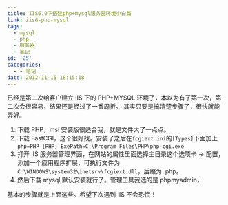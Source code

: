 ```yaml
---
title: IIS6.0下搭建php+mysql服务器环境小白篇
link: iis6-php-mysql
tags:
  - mysql
  - php
  - 服务器
  - 笔记
id: '25'
categories:
  - - 笔记
date: 2012-11-15 18:15:18
---
```


已经是第二次给客户建立 IIS 下的 PHP+MYSQL 环境了，本以为有了第一次，第二次会很容易，结果还是经过了一番周折。
其实只要是搞清楚步骤了，很快就能弄好。

1. 下载 PHP，msi 安装版很适合我，就是文件大了一点点。
2. 下载 FastCGI，这个很好找。安装了之后在`fcgiext.ini`的`[Types]`下面加上`php=PHP [PHP] ExePath=C:\Program Files\PHP\php-cgi.exe`
3. 打开 IIS 服务器管理界面，在网站的属性里面选择主目录这个选项卡 -> 配置，添加一个应用程序扩展，可执行文件为`C:\WINDOWS\system32\inetsrv\fcgiext.dll`，后缀为 .php。
4. 然后下载 mysql,默认安装就行了。管理工具我选的是 phpmyadmin，

基本的步骤就是上面这些。希望下次遇到 IIS 不会恐慌！
